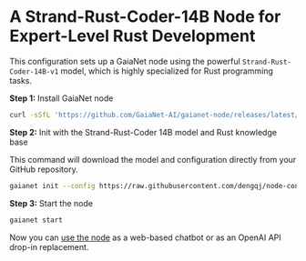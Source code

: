 # A Strand-Rust-Coder-14B Node for Expert-Level Rust Development

This configuration sets up a GaiaNet node using the powerful `Strand-Rust-Coder-14B-v1` model, which is highly specialized for Rust programming tasks.

**Step 1:** Install GaiaNet node

```bash
curl -sSfL 'https://github.com/GaiaNet-AI/gaianet-node/releases/latest/download/install.sh' | bash
```

**Step 2:** Init with the Strand-Rust-Coder 14B model and Rust knowledge base

This command will download the model and configuration directly from your GitHub repository.

```bash
gaianet init --config https://raw.githubusercontent.com/dengqj/node-configs/main/strand-rust-coder-14b/config.json
```

**Step 3:** Start the node

```bash
gaianet start
```

Now you can [use the node](https://docs.gaianet.ai/user-guide/mynode) as a web-based chatbot or as an OpenAI API drop-in replacement.
